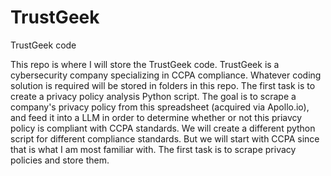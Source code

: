 # TrustGeek
TrustGeek code


This repo is where I will store the TrustGeek code. TrustGeek is a cybersecurity company specializing in CCPA compliance. 
Whatever coding solution is required will be stored in folders in this repo. 
The first task is to create a privacy policy analysis Python script. The goal is to scrape
a company's privacy policy from this spreadsheet (acquired via Apollo.io), and feed it into 
a LLM in order to determine whether or not this priavcy policy is compliant with CCPA standards. 
We will create a different python script for different compliance standards. 
But we will start with CCPA since that is what I am most familiar with. 
The first task is to scrape privacy policies and store them. 